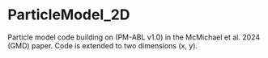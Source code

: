 # ParticleModel_2D
Particle model code building on (PM-ABL v1.0) in the McMichael et al. 2024 (GMD) paper. Code is extended to two dimensions (x, y). 
